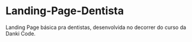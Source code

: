 # Landing-Page-Dentista
 Landing Page básica pra dentistas, desenvolvida no decorrer do curso da Danki Code.
